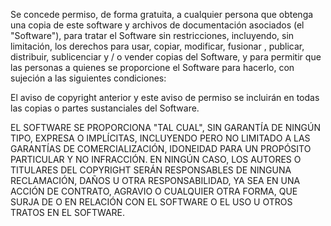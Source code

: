 Se concede permiso, de forma gratuita, a cualquier persona que obtenga una copia de este software y archivos de documentación asociados (el "Software"), para tratar el Software sin restricciones, incluyendo, sin limitación, los derechos para usar, copiar, modificar, fusionar , publicar, distribuir, sublicenciar y / o vender copias del Software, y para permitir que las personas a quienes se proporcione el Software para hacerlo, con sujeción a las siguientes condiciones:

El aviso de copyright anterior y este aviso de permiso se incluirán en todas las copias o partes sustanciales del Software.

EL SOFTWARE SE PROPORCIONA "TAL CUAL", SIN GARANTÍA DE NINGÚN TIPO, EXPRESA O IMPLÍCITAS, INCLUYENDO PERO NO LIMITADO A LAS GARANTÍAS DE COMERCIALIZACIÓN, IDONEIDAD PARA UN PROPÓSITO PARTICULAR Y NO INFRACCIÓN. EN NINGÚN CASO, LOS AUTORES O TITULARES DEL COPYRIGHT SERÁN RESPONSABLES DE NINGUNA RECLAMACIÓN, DAÑOS U OTRA RESPONSABILIDAD, YA SEA EN UNA ACCIÓN DE CONTRATO, AGRAVIO O CUALQUIER OTRA FORMA, QUE SURJA DE O EN RELACIÓN CON EL SOFTWARE O EL USO U OTROS TRATOS EN EL SOFTWARE.
